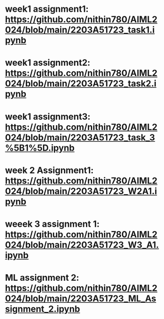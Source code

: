 # week1 assignment1: https://github.com/nithin780/AIML2024/blob/main/2203A51723_task1.ipynb
# week1 assignment2: https://github.com/nithin780/AIML2024/blob/main/2203A51723_task2.ipynb
# week1 assignment3: https://github.com/nithin780/AIML2024/blob/main/2203A51723_task_3%5B1%5D.ipynb
# week 2 Assignment1: https://github.com/nithin780/AIML2024/blob/main/2203A51723_W2A1.ipynb
# weeek 3 assignment 1: https://github.com/nithin780/AIML2024/blob/main/2203A51723_W3_A1.ipynb
# ML assignment 2: https://github.com/nithin780/AIML2024/blob/main/2203A51723_ML_Assignment_2.ipynb
